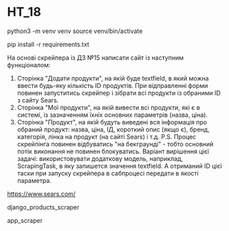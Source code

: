 # HT_18

python3 -m venv venv
source venv/bin/activate
<!-- pip freeze > requirements.txt -->
pip install -r requirements.txt

На основі скрейпера із ДЗ №15 написати сайт із наступним функціоналом:
1. Сторінка "Додати продукти", на якій буде textfield, в який можна ввести
будь-яку кількість ID продуктів. При відправленні форми повинен запуститись
скрейпер і зібрати всі продукти із обраними ID з сайту Sears.
2. Сторінка "Мої продукти", на якій вивести всі продукти, які є в системі,
із зазначенням їхніх основних параметрів (назва, ціна).
3. Сторінка "Продукт", на якій будуть виведені вся інформація про обраний продукт:
 назва, ціна, ІД, короткий опис (якщо є), бренд, категорія, лінка на продукт
 (на сайті Sears) і т.д.
P.S. Процес скрейпінга повинен відбуватись "на бекграунді" - тобто основний
потік виконання не повинен блокуватись. Варіант вирішення цієї задачі: використовувати
додаткову модель, наприклад, ScrapingTask, в яку запишется значення textfield.
А отриманий ID цієї таски при запуску скрейпера в сабпроцесі передати в якості параметра.

https://www.sears.com/



django_products_scraper

app_scraper


